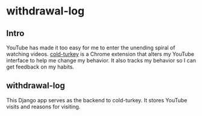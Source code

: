 # withdrawal-log

Intro
-----
YouTube has made it too easy for me to enter the unending spiral of watching videos. [cold-turkey](https://github.com/JimmyFW/cold-turkey) is a Chrome extension that alters my YouTube interface to help me change my behavior. It also tracks my behavior so I can get feedback on my habits.

withdrawal-log
-----
This Django app serves as the backend to cold-turkey. It stores YouTube visits and reasons for visiting.
